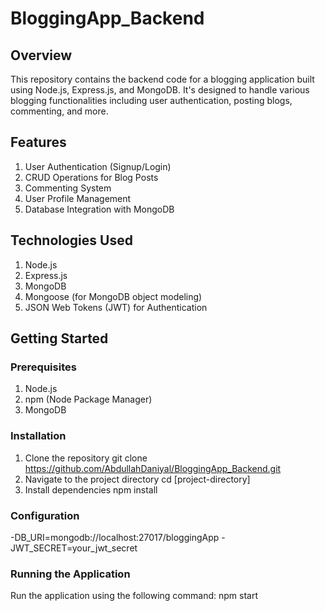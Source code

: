 # BloggingApp_Backend
## Overview
This repository contains the backend code for a blogging application built using Node.js, Express.js, and MongoDB. It's designed to handle various blogging functionalities including user authentication, posting blogs, commenting, and more.
## Features
1. User Authentication (Signup/Login)
2. CRUD Operations for Blog Posts
3. Commenting System
4. User Profile Management
5. Database Integration with MongoDB
## Technologies Used
1. Node.js
2. Express.js
3. MongoDB
5. Mongoose (for MongoDB object modeling)
6. JSON Web Tokens (JWT) for Authentication
## Getting Started
### Prerequisites
1. Node.js
2. npm (Node Package Manager)
3. MongoDB
### Installation
1. Clone the repository
git clone https://github.com/AbdullahDaniyal/BloggingApp_Backend.git
2. Navigate to the project directory
cd [project-directory]
3. Install dependencies
npm install
### Configuration
-DB_URI=mongodb://localhost:27017/bloggingApp
-JWT_SECRET=your_jwt_secret
### Running the Application
Run the application using the following command:
npm start
